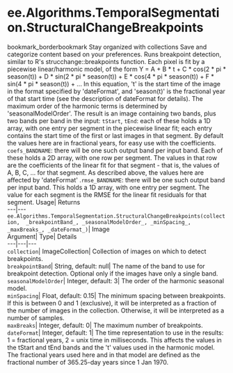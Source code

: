  
#  ee.Algorithms.TemporalSegmentation.StructuralChangeBreakpoints
bookmark_borderbookmark Stay organized with collections  Save and categorize content based on your preferences. 
Runs breakpoint detection, similar to R's strucchange::breakpoints function. 
Each pixel is fit by a piecewise linear/harmonic model, of the form
Y = A + B * t + C * cos(2 * pi * season(t)) + D * sin(2 * pi * season(t)) + E * cos(4 * pi * season(t)) + F * sin(4 * pi * season(t)) + ...
In this equation, 't' is the start time of the image in the format specified by 'dateFormat', and 'season(t)' is the fractional year of that start time (see the description of dateFormat for details). The maximum order of the harmonic terms is determined by 'seasonalModelOrder'.
The result is an image containing two bands, plus two bands per band in the input:
`tStart`, `tEnd`: each of these holds a 1D array, with one entry per segment in the piecewise linear fit; each entry contains the start time of the first or last images in that segment. By default the values here are in fractional years, for easy use with the coefficients.
`coefs_BANDNAME`: there will be one such output band per input band. Each of these holds a 2D array, with one row per segment. The values in that row are the coefficients of the linear fit for that segment - that is, the values of A, B, C, ... for that segment. As described above, the values here are affected by 'dateFormat'
.`rmse_BANDNAME`: there will be one such output band per input band. This holds a 1D array, with one entry per segment. The value for each segment is the RMSE for the linear fit residuals for that segment.
Usage| Returns  
---|---  
`ee.Algorithms.TemporalSegmentation.StructuralChangeBreakpoints(collection,  _breakpointBand_, _seasonalModelOrder_, _minSpacing_, _maxBreaks_, _dateFormat_)`| Image  
Argument| Type| Details  
---|---|---  
`collection`| ImageCollection| Collection of images on which to detect breakpoints.  
`breakpointBand`| String, default: null| The name of the band to use for breakpoint detection. Optional only if the images have only a single band.  
`seasonalModelOrder`| Integer, default: 3| The order of the harmonic seasonal model.  
`minSpacing`| Float, default: 0.15| The minimum spacing between breakpoints. If this is between 0 and 1 (exclusive), it will be interpreted as a fraction of the number of images in the collection. Otherwise, it will be interpreted as a number of samples.  
`maxBreaks`| Integer, default: 0| The maximum number of breakpoints.  
`dateFormat`| Integer, default: 1| The time representation to use in the results: 1 = fractional years, 2 = unix time in milliseconds. This affects the values in the tStart and tEnd bands and the 't' values used in the harmonic model. The fractional years used here and in that model are defined as the fractional number of 365.25-day years since 1 Jan 1970.  
